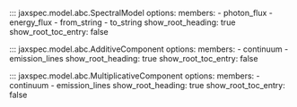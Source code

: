 ::: jaxspec.model.abc.SpectralModel
    options:
      members:
        - photon_flux
        - energy_flux
        - from_string
        - to_string
      show_root_heading: true
      show_root_toc_entry: false

::: jaxspec.model.abc.AdditiveComponent
    options:
      members:
        - continuum
        - emission_lines
      show_root_heading: true
      show_root_toc_entry: false

::: jaxspec.model.abc.MultiplicativeComponent
    options:
      members:
        - continuum
        - emission_lines
      show_root_heading: true
      show_root_toc_entry: false